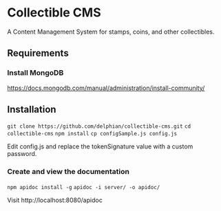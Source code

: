 # Collectible CMS

A Content Management System for stamps, coins, and other collectibles.

## Requirements

### Install MongoDB

https://docs.mongodb.com/manual/administration/install-community/

## Installation

`git clone https://github.com/delphian/collectible-cms.git`
`cd collectible-cms`
`npm install`
`cp configSample.js config.js`

Edit config.js and replace the tokenSignature value with a custom password.

### Create and view the documentation

`npm apidoc install -g`
`apidoc -i server/ -o apidoc/`

Visit http://localhost:8080/apidoc
